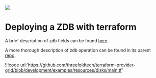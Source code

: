 

![](img/terraform_.png)

# Deploying a ZDB with terraform

A brief description of zdb fields can be found [here](https://github.com/threefoldtech/terraform-provider-grid/blob/development/docs/resources/deployment.md#nested-schema-for-zdbs). 

A more thorough description of zdb operation can be found in its parent [repo](https://github.com/threefoldtech/0-db).

!!!code url:'https://github.com/threefoldtech/terraform-provider-grid/blob/development/examples/resources/disks/main.tf'


